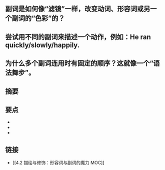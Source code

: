 ## 副词是如何像“滤镜”一样，改变动词、形容词或另一个副词的“色彩”的？


## 尝试用不同的副词来描述一个动作，例如：He ran quickly/slowly/happily.


## 为什么多个副词连用时有固定的顺序？这就像一个“语法舞步”。


## 摘要


## 要点

- 
- 
- 

## 链接

- [[4.2 描绘与修饰：形容词与副词的魔力 MOC]]
